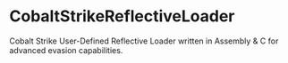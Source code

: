 # CobaltStrikeReflectiveLoader
Cobalt Strike User-Defined Reflective Loader written in Assembly &amp; C for advanced evasion capabilities.
